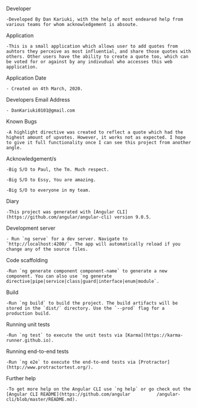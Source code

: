 Developer
 
 	-Developed By Dan Kariuki, with the help of most endeared help from various teams for whom acknowledgement is absoute.
 
Application
 
 	-This is a small application which allows user to add quotes from auhtors they perceive as most influential, and share those quotes with others. Other users have the ability to create a quote too, which can be voted for or against by any indivudual who accesses this web application.
 
Application Date
 
  	- Created on 4th March, 2020.
 
Developers Email Address
 
 	- DanKariuki0101@gmail.com

Known Bugs

 	-A highlight directive was created to reflect a quote which had the highest amount of upvotes. However, it works not as expected. I hope to give it full functionality once I can see this project from another angle.
 
Acknowledgement/s

	-Big S/O to Paul, the Tm. Much respect.
		 
 	-Big S/O to Essy, You are amazing.
		
 	-Big S/O to everyone in my team.
 
 
Diary

 	-This project was generated with [Angular CLI](https://github.com/angular/angular-cli) version 9.0.5.

Development server

  	- Run `ng serve` for a dev server. Navigate to `http://localhost:4200/`. The app will automatically reload if you change any of the source files.

Code scaffolding

  	-Run `ng generate component component-name` to generate a new component. You can also use `ng generate directive|pipe|service|class|guard|interface|enum|module`.

Build

    -Run `ng build` to build the project. The build artifacts will be stored in the `dist/` directory. Use the `--prod` flag for a production build.

Running unit tests

    -Run `ng test` to execute the unit tests via [Karma](https://karma-runner.github.io).

Running end-to-end tests

    -Run `ng e2e` to execute the end-to-end tests via [Protractor](http://www.protractortest.org/).

Further help

    -To get more help on the Angular CLI use `ng help` or go check out the [Angular CLI README](https://github.com/angular          /angular-cli/blob/master/README.md).
